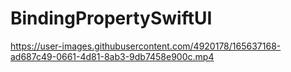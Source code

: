 # BindingPropertySwiftUI

https://user-images.githubusercontent.com/4920178/165637168-ad687c49-0661-4d81-8ab3-9db7458e900c.mp4

